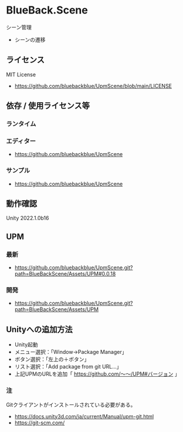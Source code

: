 # BlueBack.Scene
シーン管理
* シーンの遷移

## ライセンス
MIT License
* https://github.com/bluebackblue/UpmScene/blob/main/LICENSE

## 依存 / 使用ライセンス等
### ランタイム
### エディター
* https://github.com/bluebackblue/UpmScene
### サンプル
* https://github.com/bluebackblue/UpmScene

## 動作確認
Unity 2022.1.0b16

## UPM
### 最新
* https://github.com/bluebackblue/UpmScene.git?path=BlueBackScene/Assets/UPM#0.0.18
### 開発
* https://github.com/bluebackblue/UpmScene.git?path=BlueBackScene/Assets/UPM

## Unityへの追加方法
* Unity起動
* メニュー選択：「Window->Package Manager」
* ボタン選択：「左上の＋ボタン」
* リスト選択：「Add package from git URL...」
* 上記UPMのURLを追加「 https://github.com/～～/UPM#バージョン 」
### 注
Gitクライアントがインストールされている必要がある。
* https://docs.unity3d.com/ja/current/Manual/upm-git.html
* https://git-scm.com/


